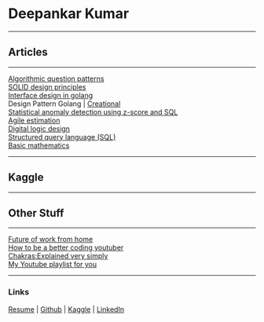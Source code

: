 [//]: <> (This mardown is the content of https://deepankarkr.blogspot.com/)

Deepankar Kumar
===============

* * *

Articles
--------

* * *

[Algorithmic question patterns](https://docs.google.com/document/d/13YLaOuusgqd1FmCo90AFyPB0VHMh-jnZb3T34l-HSb8/preview)  
[SOLID design principles](https://docs.google.com/document/d/1fMktsunrYx18MjrQy-hMZFa74wAKA8NNi5OSYqlf0IM/preview)  
[Interface design in golang](https://docs.google.com/document/d/1gvCFQvvWN5f_7OuPq0HHlt_D_SFsxeJT0WmqReD_DiI/preview)  
Design Pattern Golang | [Creational](https://docs.google.com/document/d/1zbN4rNZjzMGFlLclaDgdDseTHWIeh97fUMfJYeTT13s/preview)  
[Statistical anomaly detection using z-score and SQL](https://docs.google.com/document/d/1xQN3z0BRzSX507jl7w8pWXP9wBd4U3DZct7i3aIKwqI/preview)  
[Agile estimation](https://docs.google.com/presentation/d/1uUMShOTto9yr_nyUeV4CE9UWTKl13S4XRW1OABNK7CQ/preview)  
[Digital logic design](https://docs.google.com/presentation/d/1ZwwsS0DU9LRUseheIH65P_1v30Im5GxRkls6h00lgEA/preview)  
[Structured query language (SQL)](https://docs.google.com/presentation/d/1ga5s0U7sqeeNsZQGy486kSi6VoL3V26u3OTmw2JFQbE/preview)  
[Basic mathematics](https://docs.google.com/presentation/d/1IUlWmFfu8mZ2Zb69IuBtabWZE8CuJpyIhuprGJJcAy8/preview)

* * *

Kaggle
--------

* * *

Other Stuff
--------

* * *

[Future of work from home](https://docs.google.com/document/d/1JXmOCrmh8tJ1hFLLj7PXthNAe7fBHwb7pVXD3jJaXck/preview)  
[How to be a better coding youtuber](https://docs.google.com/presentation/d/1Ix9CWNjum-qD0DMN5CZNrW4e3BlVEPSvwpIoltVz_1o/preview)  
[Chakras:Explained very simply](https://docs.google.com/document/d/18ZHC6EUD5dXiiqNWzf8jL53ntBtLQFjENkcxGy-LaZE/preview)  
[My Youtube playlist for you](https://youtube.com/playlist?list=PLoMmzSAOV974D36RWxfvAHQuPURGXlG2n)  

* * *

### Links

[Resume](https://drive.google.com/file/d/1DcfNb9VpdoDFMUKdYA6K87BINU6P5hr7/preview) | [Github](https://github.com/Deepankarkr) | [Kaggle](https://www.kaggle.com/deepankark) | [LinkedIn](https://www.linkedin.com/in/d11/)
